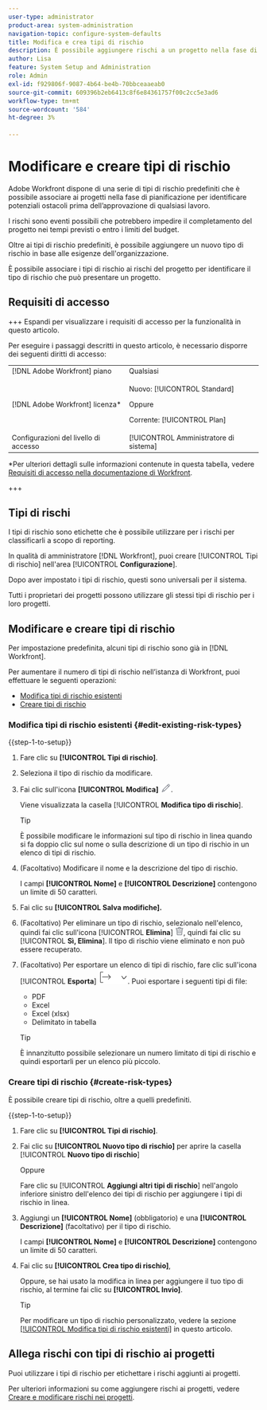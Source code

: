 ```yaml
---
user-type: administrator
product-area: system-administration
navigation-topic: configure-system-defaults
title: Modifica e crea tipi di rischio
description: È possibile aggiungere rischi a un progetto nella fase di pianificazione per identificare potenziali ostacoli prima dell'approvazione di qualsiasi lavoro. I rischi sono eventi possibili che potrebbero impedire il completamento del progetto nei tempi previsti o entro i limiti del budget.
author: Lisa
feature: System Setup and Administration
role: Admin
exl-id: f929806f-9087-4b64-be4b-70bbceaaeab0
source-git-commit: 609396b2eb6413c8f6e84361757f00c2cc5e3ad6
workflow-type: tm+mt
source-wordcount: '584'
ht-degree: 3%

---
```


# Modificare e creare tipi di rischio

<!--Audited: 03/2025-->

<!--DON'T DELETE, DRAFT OR HIDE THIS ARTICLE. IT IS LINKED TO THE PRODUCT, THROUGH THE CONTEXT SENSITIVE HELP LINKS.-->

<!--<span class="preview">The highlighted information on this page refers to functionality not yet generally available. It is available only in the Preview environment for all customers. After the monthly releases to Production, the same features are also available in the Production environment for customers who enabled fast releases. </span>   

<span class="preview">For information about fast releases, see [Enable or disable fast releases for your organization](/help/quicksilver/administration-and-setup/set-up-workfront/configure-system-defaults/enable-fast-release-process.md). </span>-->

Adobe Workfront dispone di una serie di tipi di rischio predefiniti che è possibile associare ai progetti nella fase di pianificazione per identificare potenziali ostacoli prima dell’approvazione di qualsiasi lavoro.

I rischi sono eventi possibili che potrebbero impedire il completamento del progetto nei tempi previsti o entro i limiti del budget.

Oltre ai tipi di rischio predefiniti, è possibile aggiungere un nuovo tipo di rischio in base alle esigenze dell&#39;organizzazione.

È possibile associare i tipi di rischio ai rischi del progetto per identificare il tipo di rischio che può presentare un progetto.

## Requisiti di accesso

+++ Espandi per visualizzare i requisiti di accesso per la funzionalità in questo articolo.

Per eseguire i passaggi descritti in questo articolo, è necessario disporre dei seguenti diritti di accesso:

<table style="table-layout:auto"> 
 <col> 
 <col> 
 <tbody> 
  <tr> 
   <td role="rowheader">[!DNL Adobe Workfront] piano</td> 
   <td>Qualsiasi</td> 
  </tr> 
  <tr> 
   <td role="rowheader">[!DNL Adobe Workfront] licenza*</td> 
   <td><p>Nuovo: [!UICONTROL Standard]</p>
   Oppure
   <p>Corrente: [!UICONTROL Plan]</p>
   </td> 
  </tr> 
  <tr> 
   <td role="rowheader">Configurazioni del livello di accesso</td> 
   <td>[!UICONTROL Amministratore di sistema]</td>
  </tr> 
 </tbody> 
</table>

*Per ulteriori dettagli sulle informazioni contenute in questa tabella, vedere [Requisiti di accesso nella documentazione di Workfront](/help/quicksilver/administration-and-setup/add-users/access-levels-and-object-permissions/access-level-requirements-in-documentation.md).

+++

## Tipi di rischi

I tipi di rischio sono etichette che è possibile utilizzare per i rischi per classificarli a scopo di reporting.

In qualità di amministratore [!DNL Workfront], puoi creare [!UICONTROL Tipi di rischio] nell&#39;area [!UICONTROL **Configurazione**].

Dopo aver impostato i tipi di rischio, questi sono universali per il sistema.

Tutti i proprietari dei progetti possono utilizzare gli stessi tipi di rischio per i loro progetti.

## Modificare e creare tipi di rischio

Per impostazione predefinita, alcuni tipi di rischio sono già in [!DNL Workfront].


Per aumentare il numero di tipi di rischio nell’istanza di Workfront, puoi effettuare le seguenti operazioni:

* [Modifica tipi di rischio esistenti](#edit-existing-risk-types)
* [Creare tipi di rischio](#create-risk-types)

### Modifica tipi di rischio esistenti {#edit-existing-risk-types}

{{step-1-to-setup}}

1. Fare clic su **[!UICONTROL Tipi di rischio]**.
1. Seleziona il tipo di rischio da modificare.
1. Fai clic sull&#39;icona **[!UICONTROL Modifica]** ![Modifica](assets/edit-icon.png).

   Viene visualizzata la casella [!UICONTROL **Modifica tipo di rischio**]. <!--add screen shot-->

   >[!TIP]
   >
   >   È possibile modificare le informazioni sul tipo di rischio in linea quando si fa doppio clic sul nome o sulla descrizione di un tipo di rischio in un elenco di tipi di rischio.

1. (Facoltativo) Modificare il nome e la descrizione del tipo di rischio.

   I campi **[!UICONTROL Nome]** e **[!UICONTROL Descrizione]** contengono un limite di 50 caratteri.

1. Fai clic su **[!UICONTROL Salva modifiche].**

1. (Facoltativo) Per eliminare un tipo di rischio, selezionalo nell&#39;elenco, quindi fai clic sull&#39;icona [!UICONTROL **Elimina**] ![Elimina icona](assets/delete.png), quindi fai clic su [!UICONTROL **Sì, Elimina**]. Il tipo di rischio viene eliminato e non può essere recuperato.

1. (Facoltativo) Per esportare un elenco di tipi di rischio, fare clic sull&#39;icona [!UICONTROL **Esporta**] ![Icona Esporta](assets/export-icon.png). Puoi esportare i seguenti tipi di file:

   * PDF
   * Excel
   * Excel (xlsx)
   * Delimitato in tabella

   >[!TIP]
   >
   >   È innanzitutto possibile selezionare un numero limitato di tipi di rischio e quindi esportarli per un elenco più piccolo.


### Creare tipi di rischio {#create-risk-types}

È possibile creare tipi di rischio, oltre a quelli predefiniti.

{{step-1-to-setup}}

1. Fare clic su **[!UICONTROL Tipi di rischio]**.
1. Fai clic su **[!UICONTROL Nuovo tipo di rischio]** per aprire la casella [!UICONTROL **Nuovo tipo di rischio**]

   Oppure

   Fare clic su [!UICONTROL **Aggiungi altri tipi di rischio**] nell&#39;angolo inferiore sinistro dell&#39;elenco dei tipi di rischio per aggiungere i tipi di rischio in linea. <!--add screen shot-->
1. Aggiungi un **[!UICONTROL Nome]** (obbligatorio) e una **[!UICONTROL Descrizione]** (facoltativo) per il tipo di rischio.

   I campi **[!UICONTROL Nome]** e **[!UICONTROL Descrizione]** contengono un limite di 50 caratteri.

1. Fai clic su **[!UICONTROL Crea tipo di rischio]**,

   Oppure, se hai usato la modifica in linea per aggiungere il tuo tipo di rischio, al termine fai clic su **[!UICONTROL Invio]**.

   >[!TIP]
   >
   >Per modificare un tipo di rischio personalizzato, vedere la sezione [[!UICONTROL Modifica tipi di rischio esistenti]](#edit-existing-risk-types) in questo articolo.

## Allega rischi con tipi di rischio ai progetti

Puoi utilizzare i tipi di rischio per etichettare i rischi aggiunti ai progetti.

Per ulteriori informazioni su come aggiungere rischi ai progetti, vedere [Creare e modificare rischi nei progetti](../../../manage-work/projects/define-a-business-case/create-edit-risks-on-projects.md).
